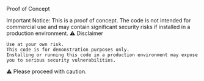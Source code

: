 Proof of Concept

Important Notice:
This is a proof of concept. The code is not intended for commercial use and may contain significant security risks if installed in a production environment.
⚠️ Disclaimer

    Use at your own risk.
    This code is for demonstration purposes only.
    Installing or running this code in a production environment may expose you to serious security vulnerabilities.

⚠️ Please proceed with caution.
